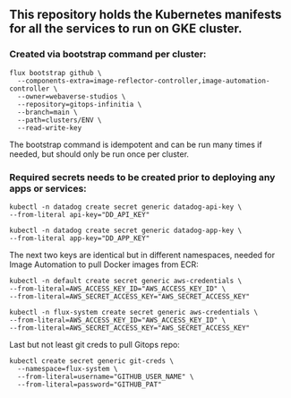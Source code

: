 ## This repository holds the Kubernetes manifests for all the services to run on GKE cluster.

### Created via bootstrap command per cluster:
```shell
flux bootstrap github \
  --components-extra=image-reflector-controller,image-automation-controller \
  --owner=webaverse-studios \
  --repository=gitops-infinitia \
  --branch=main \
  --path=clusters/ENV \
  --read-write-key
```
The bootstrap command is idempotent and can be run many times if needed, but should only be run once per cluster.

### Required secrets needs to be created prior to deploying any apps or services:
```shell
kubectl -n datadog create secret generic datadog-api-key \
--from-literal api-key="DD_API_KEY"

kubectl -n datadog create secret generic datadog-app-key \
--from-literal app-key="DD_APP_KEY"
```

The next two keys are identical but in different namespaces, needed for Image Automation to pull Docker images from ECR:

```shell
kubectl -n default create secret generic aws-credentials \
--from-literal=AWS_ACCESS_KEY_ID="AWS_ACCESS_KEY_ID" \
--from-literal=AWS_SECRET_ACCESS_KEY="AWS_SECRET_ACCESS_KEY"

kubectl -n flux-system create secret generic aws-credentials \
--from-literal=AWS_ACCESS_KEY_ID="AWS_ACCESS_KEY_ID" \
--from-literal=AWS_SECRET_ACCESS_KEY="AWS_SECRET_ACCESS_KEY"
```

Last but not least git creds to pull Gitops repo:

```shell
kubectl create secret generic git-creds \
  --namespace=flux-system \
  --from-literal=username="GITHUB_USER_NAME" \
  --from-literal=password="GITHUB_PAT"
```